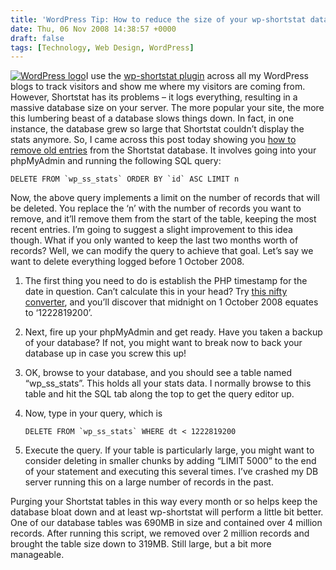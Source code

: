 ```yaml
---
title: 'WordPress Tip: How to reduce the size of your wp-shortstat database'
date: Thu, 06 Nov 2008 14:38:57 +0000
draft: false
tags: [Technology, Web Design, WordPress]
---
```


[![WordPress logo](http://gerard.interwebworld.co.uk/files/2011/08/wordpress-logo.jpg)](http://gerard.interwebworld.co.uk/files/2011/08/wordpress-logo.jpg)I use the [wp-shortstat plugin](http://blog.happyarts.de/wp-shortstat/) across all my WordPress blogs to track visitors and show me where my visitors are coming from. However, Shortstat has its problems – it logs everything, resulting in a massive database size on your server. The more popular your site, the more this lumbering beast of a database slows things down. In fact, in one instance, the database grew so large that Shortstat couldn’t display the stats anymore. So, I came across this post today showing you [how to remove old entries](http://perishablepress.com/press/2008/01/01/reduce-the-size-of-the-wp-shortstat-database-table/) from the Shortstat database. It involves going into your phpMyAdmin and running the following SQL query:

    DELETE FROM `wp_ss_stats` ORDER BY `id` ASC LIMIT n

Now, the above query implements a limit on the number of records that will be deleted. You replace the ‘n’ with the number of records you want to remove, and it’ll remove them from the start of the table, keeping the most recent entries. I’m going to suggest a slight improvement to this idea though. What if you only wanted to keep the last two months worth of records? Well, we can modify the query to achieve that goal. Let’s say we want to delete everything logged before 1 October 2008.

1.  The first thing you need to do is establish the PHP timestamp for the date in question. Can’t calculate this in your head? Try [this nifty converter](http://www.4webhelp.net/us/timestamp.php), and you’ll discover that midnight on 1 October 2008 equates to ‘1222819200’.
2.  Next, fire up your phpMyAdmin and get ready. Have you taken a backup of your database? If not, you might want to break now to back your database up in case you screw this up!
3.  OK, browse to your database, and you should see a table named “wp\_ss\_stats”. This holds all your stats data. I normally browse to this table and hit the SQL tab along the top to get the query editor up.
4.  Now, type in your query, which is
    
        DELETE FROM `wp_ss_stats` WHERE dt < 1222819200
    
5.  Execute the query. If your table is particularly large, you might want to consider deleting in smaller chunks by adding “LIMIT 5000” to the end of your statement and executing this several times. I’ve crashed my DB server running this on a large number of records in the past.

Purging your Shortstat tables in this way every month or so helps keep the database bloat down and at least wp-shortstat will perform a little bit better. One of our database tables was 690MB in size and contained over 4 million records. After running this script, we removed over 2 million records and brought the table size down to 319MB. Still large, but a bit more manageable.